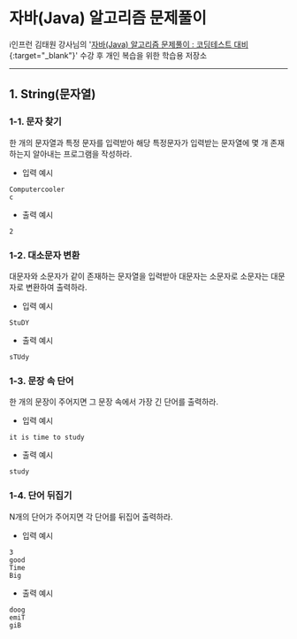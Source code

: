 # 자바(Java) 알고리즘 문제풀이

ℹ️인프런 김태원 강사님의 '[자바(Java) 알고리즘 문제풀이 : 코딩테스트 대비](https://inf.run/i2Mq){:target="_blank"}' 수강 후 개인 복습을 위한 학습용 저장소

***

## 1. String(문자열)

### 1-1. 문자 찾기

한 개의 문자열과 특정 문자를 입력받아 해당 특정문자가 입력받는 문자열에 몇 개 존재하는지 알아내는 프로그램을 작성하라.

- 입력 예시
```
Computercooler
c
```

- 출력 예시
```
2
```



### 1-2. 대소문자 변환

대문자와 소문자가 같이 존재하는 문자열을 입력받아 대문자는 소문자로 소문자는 대문자로 변환하여 출력하라.

- 입력 예시
```
StuDY
```

- 출력 예시
```
sTUdy
```



### 1-3. 문장 속 단어
한 개의 문장이 주어지면 그 문장 속에서 가장 긴 단어를 출력하라.

- 입력 예시
```
it is time to study
```

- 출력 예시
```
study
```



### 1-4. 단어 뒤집기
N개의 단어가 주어지면 각 단어를 뒤집어 출력하라.

- 입력 예시
```
3
good
Time
Big
```

- 출력 예시
```
doog
emiT
giB
```